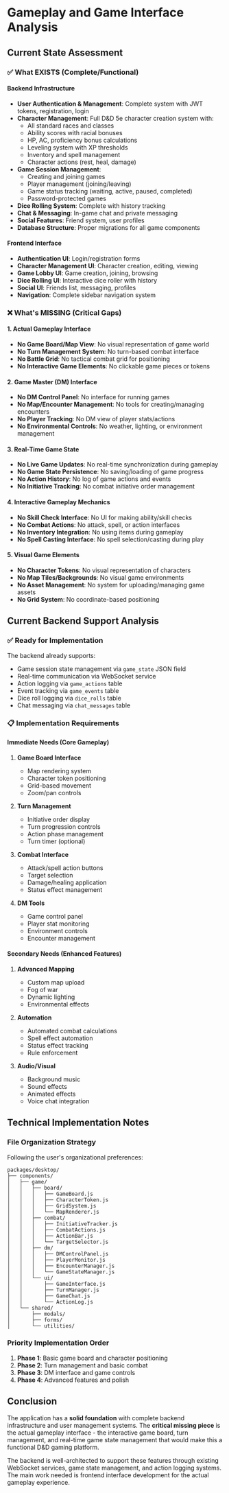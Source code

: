 # Gameplay and Game Interface Analysis

## Current State Assessment

### ✅ **What EXISTS (Complete/Functional)**

#### Backend Infrastructure
- **User Authentication & Management**: Complete system with JWT tokens, registration, login
- **Character Management**: Full D&D 5e character creation system with:
  - All standard races and classes
  - Ability scores with racial bonuses
  - HP, AC, proficiency bonus calculations
  - Leveling system with XP thresholds
  - Inventory and spell management
  - Character actions (rest, heal, damage)
- **Game Session Management**: 
  - Creating and joining games
  - Player management (joining/leaving)
  - Game status tracking (waiting, active, paused, completed)
  - Password-protected games
- **Dice Rolling System**: Complete with history tracking
- **Chat & Messaging**: In-game chat and private messaging
- **Social Features**: Friend system, user profiles
- **Database Structure**: Proper migrations for all game components

#### Frontend Interface
- **Authentication UI**: Login/registration forms
- **Character Management UI**: Character creation, editing, viewing
- **Game Lobby UI**: Game creation, joining, browsing
- **Dice Rolling UI**: Interactive dice roller with history
- **Social UI**: Friends list, messaging, profiles
- **Navigation**: Complete sidebar navigation system

### ❌ **What's MISSING (Critical Gaps)**

#### 1. **Actual Gameplay Interface**
- **No Game Board/Map View**: No visual representation of game world
- **No Turn Management System**: No turn-based combat interface
- **No Battle Grid**: No tactical combat grid for positioning
- **No Interactive Game Elements**: No clickable game pieces or tokens

#### 2. **Game Master (DM) Interface**
- **No DM Control Panel**: No interface for running games
- **No Map/Encounter Management**: No tools for creating/managing encounters
- **No Player Tracking**: No DM view of player stats/actions
- **No Environmental Controls**: No weather, lighting, or environment management

#### 3. **Real-Time Game State**
- **No Live Game Updates**: No real-time synchronization during gameplay
- **No Game State Persistence**: No saving/loading of game progress
- **No Action History**: No log of game actions and events
- **No Initiative Tracking**: No combat initiative order management

#### 4. **Interactive Gameplay Mechanics**
- **No Skill Check Interface**: No UI for making ability/skill checks
- **No Combat Actions**: No attack, spell, or action interfaces
- **No Inventory Integration**: No using items during gameplay
- **No Spell Casting Interface**: No spell selection/casting during play

#### 5. **Visual Game Elements**
- **No Character Tokens**: No visual representation of characters
- **No Map Tiles/Backgrounds**: No visual game environments
- **No Asset Management**: No system for uploading/managing game assets
- **No Grid System**: No coordinate-based positioning

## Current Backend Support Analysis

### ✅ **Ready for Implementation**
The backend already supports:
- Game session state management via `game_state` JSON field
- Real-time communication via WebSocket service
- Action logging via `game_actions` table
- Event tracking via `game_events` table
- Dice roll logging via `dice_rolls` table
- Chat messaging via `chat_messages` table

### 📋 **Implementation Requirements**

#### Immediate Needs (Core Gameplay)
1. **Game Board Interface**
   - Map rendering system
   - Character token positioning
   - Grid-based movement
   - Zoom/pan controls

2. **Turn Management**
   - Initiative order display
   - Turn progression controls
   - Action phase management
   - Turn timer (optional)

3. **Combat Interface**
   - Attack/spell action buttons
   - Target selection
   - Damage/healing application
   - Status effect management

4. **DM Tools**
   - Game control panel
   - Player stat monitoring
   - Environment controls
   - Encounter management

#### Secondary Needs (Enhanced Features)
1. **Advanced Mapping**
   - Custom map upload
   - Fog of war
   - Dynamic lighting
   - Environmental effects

2. **Automation**
   - Automated combat calculations
   - Spell effect automation
   - Status effect tracking
   - Rule enforcement

3. **Audio/Visual**
   - Background music
   - Sound effects
   - Animated effects
   - Voice chat integration

## Technical Implementation Notes

### File Organization Strategy
Following the user's organizational preferences:
```
packages/desktop/
├── components/
│   ├── game/
│   │   ├── board/
│   │   │   ├── GameBoard.js
│   │   │   ├── CharacterToken.js
│   │   │   ├── GridSystem.js
│   │   │   └── MapRenderer.js
│   │   ├── combat/
│   │   │   ├── InitiativeTracker.js
│   │   │   ├── CombatActions.js
│   │   │   ├── ActionBar.js
│   │   │   └── TargetSelector.js
│   │   ├── dm/
│   │   │   ├── DMControlPanel.js
│   │   │   ├── PlayerMonitor.js
│   │   │   ├── EncounterManager.js
│   │   │   └── GameStateManager.js
│   │   └── ui/
│   │       ├── GameInterface.js
│   │       ├── TurnManager.js
│   │       ├── GameChat.js
│   │       └── ActionLog.js
│   └── shared/
│       ├── modals/
│       ├── forms/
│       └── utilities/
```

### Priority Implementation Order
1. **Phase 1**: Basic game board and character positioning
2. **Phase 2**: Turn management and basic combat
3. **Phase 3**: DM interface and game controls
4. **Phase 4**: Advanced features and polish

## Conclusion

The application has a **solid foundation** with complete backend infrastructure and user management systems. The **critical missing piece** is the actual gameplay interface - the interactive game board, turn management, and real-time game state management that would make this a functional D&D gaming platform.

The backend is well-architected to support these features through existing WebSocket services, game state management, and action logging systems. The main work needed is frontend interface development for the actual gameplay experience.